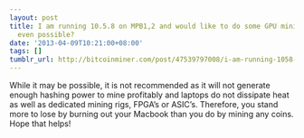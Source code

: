 ```yaml
---
layout: post
title: I am running 10.5.8 on MPB1,2 and would like to do some GPU mining... is this
  even possible?
date: '2013-04-09T10:21:00+08:00'
tags: []
tumblr_url: http://bitcoinminer.com/post/47539797008/i-am-running-1058-on-mpb12-and-would-like-to-do
---
```

While it may be possible, it is not recommended as it will not generate enough hashing power to mine profitably and laptops do not dissipate heat as well as dedicated mining rigs, FPGA’s or ASIC’s. Therefore, you stand more to lose by burning out your Macbook than you do by mining any coins. Hope that helps!
